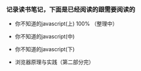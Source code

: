 ### 记录读书笔记，下面是已经阅读的跟需要阅读的

- 你不知道的javascript(上)   100% （整理中）
- 你不知道的javascript(中)
- 你不知道的javascript(下)

- 浏览器原理与实践（第二部分完）